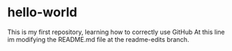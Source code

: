 # hello-world
This is my first repository, learning how to correctly use GitHub
At this line im modifying the README.md file at the readme-edits branch.

